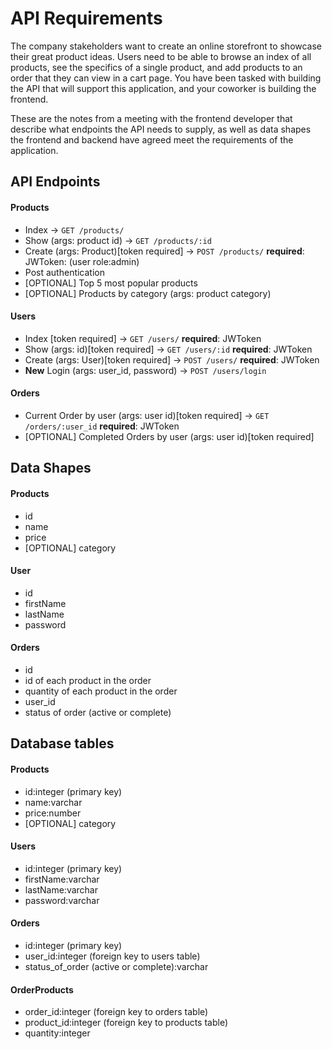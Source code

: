 # API Requirements
The company stakeholders want to create an online storefront to showcase their great product ideas. Users need to be able to browse an index of all products, see the specifics of a single product, and add products to an order that they can view in a cart page. You have been tasked with building the API that will support this application, and your coworker is building the frontend.

These are the notes from a meeting with the frontend developer that describe what endpoints the API needs to supply, as well as data shapes the frontend and backend have agreed meet the requirements of the application. 

## API Endpoints
#### Products
- Index -> `GET /products/`
- Show (args: product id) -> `GET /products/:id`
- Create (args: Product)[token required] -> `POST /products/` **required**: JWToken: (user role:admin)
- Post authentication 
- [OPTIONAL] Top 5 most popular products 
- [OPTIONAL] Products by category (args: product category)


#### Users
- Index [token required] -> `GET /users/` **required**: JWToken
- Show (args: id)[token required] -> `GET /users/:id` **required**: JWToken
- Create (args: User)[token required] -> `POST /users/` **required**: JWToken
- **New** Login (args: user_id, password) -> `POST /users/login`

#### Orders
- Current Order by user (args: user id)[token required] -> `GET /orders/:user_id` **required**: JWToken
- [OPTIONAL] Completed Orders by user (args: user id)[token required]

## Data Shapes
#### Products
-  id
- name
- price
- [OPTIONAL] category

#### User
- id
- firstName
- lastName
- password

#### Orders
- id
- id of each product in the order
- quantity of each product in the order
- user_id
- status of order (active or complete)


## Database tables
#### Products
- id:integer (primary key)
- name:varchar
- price:number
- [OPTIONAL] category

#### Users
- id:integer (primary key)
- firstName:varchar
- lastName:varchar
- password:varchar

#### Orders
- id:integer (primary key)
- user_id:integer (foreign key to users table)
- status_of_order (active or complete):varchar

#### OrderProducts
- order_id:integer (foreign key to orders table)
- product_id:integer (foreign key to products table)
- quantity:integer